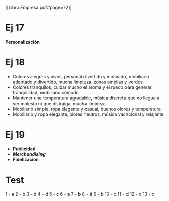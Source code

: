 [[Libro Empresa.pdf#page=72]]
# Ej 17
**Personalización**

# Ej 18
- Colores alegres y vivos, personal divertido y motivado, mobiliario adaptado y divertido, mucha limpieza, zonas amplias y verdes
- Colores tranquilos, cuidar mucho el aroma y el ruedo para generar tranquilidad, mobiliario cómodo
- Mantener una temperatura agradable, música discreta que no llegue a ser molesta ni que distraiga, mucha limpieza
- Mobiliario simple, ropa elegante y casual, buenos olores y temperatura 
- Mobiliario y ropa elegante, olores neutros, música vacacional y relajante

# Ej 19
- **Publicidad**
- ***Merchandising***
- **Fidelización**

# Test
1 - a
2 - b
3 - d
4 - d
5 - c
6 - **a**
7 - **b**
8 - **d**
9 - b
10 - c
11 - d
12 - d
13 - c
